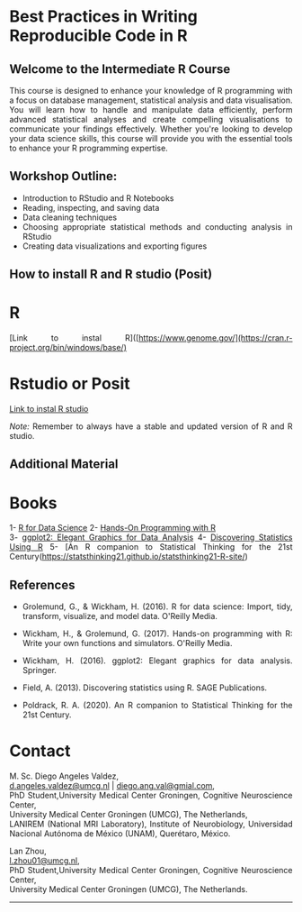 # Best Practices in Writing Reproducible Code in R

## Welcome to the Intermediate R Course

This course is designed to enhance your knowledge of R programming with a focus on database management, statistical analysis and data visualisation. You will learn how to handle and manipulate data efficiently, perform advanced statistical analyses and create compelling visualisations to communicate your findings effectively. Whether you're looking to develop your data science skills, this course will provide you with the essential tools to enhance your R programming expertise.

## Workshop Outline:

- Introduction to RStudio and R Notebooks
- Reading, inspecting, and saving data
- Data cleaning techniques
- Choosing appropriate statistical methods and conducting analysis in RStudio
- Creating data visualizations and exporting figures

## How to install R  and R studio (Posit)   

# R   
[Link to instal R]([https://www.genome.gov/](https://cran.r-project.org/bin/windows/base/)

# Rstudio or Posit 
[Link to instal R studio](https://cran.r-project.org/bin/windows/base/)

*Note:* Remember to always have a stable and updated version of R and R studio.

## Additional Material 

# Books 

  
 1- [R for Data Science](https://r4ds.had.co.nz/)
 2- [Hands-On Programming with R](https://rstudio-education.github.io/hopr/)   
 3- [ggplot2: Elegant Graphics for Data Analysis](https://ggplot2-book.org/)
 4- [Discovering Statistics Using R]()
 5- [An R companion to Statistical Thinking for the 21st Century(https://statsthinking21.github.io/statsthinking21-R-site/)

## References 

- Grolemund, G., & Wickham, H. (2016). R for data science: Import, tidy, transform, visualize, and model data. O'Reilly Media.

- Wickham, H., & Grolemund, G. (2017). Hands-on programming with R: Write your own functions and simulators. O'Reilly Media.

- Wickham, H. (2016). ggplot2: Elegant graphics for data analysis. Springer.

- Field, A. (2013). Discovering statistics using R. SAGE Publications.

- Poldrack, R. A. (2020). An R companion to Statistical Thinking for the 21st Century.


# Contact 

M. Sc. Diego Angeles Valdez,    
d.angeles.valdez@umcg.nl | diego.ang.val@gmial.com,   
PhD Student,University Medical Center Groningen, Cognitive Neuroscience Center,    
University Medical Center Groningen (UMCG), The Netherlands,    
LANIREM (National MRI Laboratory), Institute of Neurobiology, Universidad Nacional Autónoma de México (UNAM), Querétaro, México.   

Lan Zhou,       
l.zhou01@umcg.nl,   
PhD Student,University Medical Center Groningen, Cognitive Neuroscience Center,    
University Medical Center Groningen (UMCG), The Netherlands. 

---

<style>
p, li {
  text-align: justify;
}
</style>

